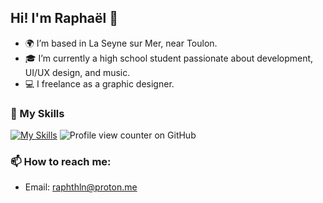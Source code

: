 ## Hi! I'm Raphaël 👋

- 🌍 I’m based in La Seyne sur Mer, near Toulon.
- 🎓 I’m currently a high school student passionate about development, UI/UX design, and music.
- 💻 I freelance as a graphic designer.
### 📝 My Skills
[![My Skills](https://skillicons.dev/icons?i=ableton,ae,blender,discord,figma,vscode,windows,xd&theme=light)](https://skillicons.dev)
![Profile view counter on GitHub](https://komarev.com/ghpvc/?username=raphthln)
### 📫 How to reach me:
- Email: [raphthln@proton.me](mailto:raphthln@proton.me)


